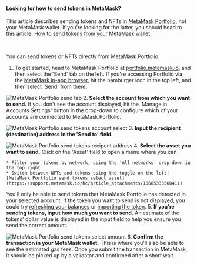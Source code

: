 
#### Looking for how to send tokens in MetaMask?


This article describes sending tokens and NFTs in [MetaMask Portfolio](https://portfolio.metamask.io/), not your MetaMask wallet. If you're looking for the latter, you should head to this article: [How to send tokens from your MetaMask wallet](https://support.metamask.io/hc/en-us/articles/360015488931)



 


You can send tokens or NFTs directly from MetaMask Portfolio.


1. To get started, head to MetaMask Portfolio at [portfolio.metamask.io](https://portfolio.metamask.io/), and then select the 'Send' tab on the left. If you're accessing Portfolio via the [MetaMask in-app browser](https://support.metamask.io/hc/en-us/articles/6356387482523), hit the hamburger icon in the top left, and then select 'Send' from there.


![MetaMask Portfolio send tab](https://support.metamask.io/hc/article_attachments/18369458239003)
2. **Select the account from which you want to send.** If you don't see the account displayed, hit the 'Manage in Accounts Settings' button in the drop-down to configure which of your accounts are connected to MetaMask Portfolio.


![MetaMask Portfolio send tokens account select](https://support.metamask.io/hc/article_attachments/18369442670235)
3. **Input the recipient (destination) address in the 'Send to' field.**


![MetaMask Portfolio send tokens recipent address](https://support.metamask.io/hc/article_attachments/18369442683163)
4. **Select the asset you want to send.** Click on the 'Asset' field to open a menu where you can


	* Filter your tokens by network, using the 'All networks' drop-down in the top right
	* Switch between NFTs and tokens using the toggle on the left![MetaMask Portfolio send tokens select asset](https://support.metamask.io/hc/article_attachments/18685333568411)


You'll only be able to send tokens that MetaMask Portfolio has detected in your selected account. If the token you want to send is not displayed, you could try [refreshing your balances](https://support.metamask.io/hc/en-us/articles/8324578936347) or [importing the token](https://support.metamask.io/hc/en-us/articles/8324697607835).
5. **If you're sending tokens, input how much you want to send.** An estimate of the tokens' dollar value is displayed in the input field to help you ensure you send the correct amount.


![MetaMask Portfolio send tokens select amount](https://support.metamask.io/hc/article_attachments/18369442694939)
6. **Confirm the transaction in your MetaMask wallet.** This is where you'll also be able to see the estimated gas fees. Once you submit the transaction in MetaMask, it should be picked up by a validator and confirmed after a short wait.
